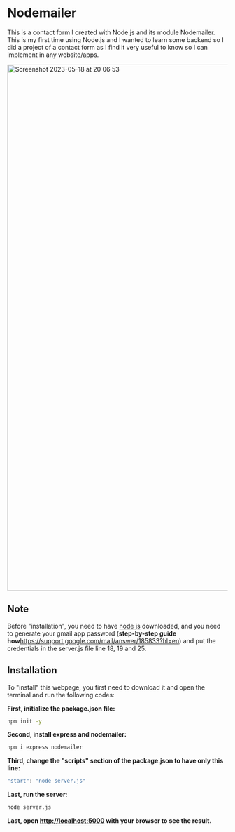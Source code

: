 # Nodemailer

This is a contact form I created with Node.js and its module Nodemailer. This is my first time using Node.js and I wanted to learn some backend so I did a project of a contact form as I find it very useful to know so I can implement in any website/apps.


<img width="1200" alt="Screenshot 2023-05-18 at 20 06 53" src="https://github.com/mendaayy/Nodemailer/assets/122844229/fb8f6e04-8301-4e17-9a00-5b58f100be89">

## Note
Before "installation", you need to have [node js](https://nodejs.org/en/download) downloaded, and you need to generate your gmail app password (**step-by-step guide how**https://support.google.com/mail/answer/185833?hl=en) and put the credentials in the server.js file line 18, 19 and 25.

## Installation
To "install" this webpage, you first need to download it and open the terminal and run the following codes:

**First, initialize the package.json file:**

```bash
npm init -y
```

**Second, install express and nodemailer:**

```bash
npm i express nodemailer
```

**Third, change the "scripts" section of the package.json to have only this line:**

```bash
"start": "node server.js"
```

**Last, run the server:**

```bash
node server.js
```

**Last, open [http://localhost:5000](http://localhost:3000) with your browser to see the result.**






